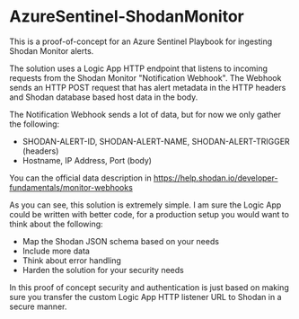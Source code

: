 # AzureSentinel-ShodanMonitor

This is a proof-of-concept for an Azure Sentinel Playbook for ingesting Shodan Monitor alerts.

The solution uses a Logic App HTTP endpoint that listens to incoming requests from the Shodan Monitor "Notification Webhook". The Webhook sends an HTTP POST request that has alert metadata in the HTTP headers and Shodan database based host data in the body.

The Notification Webhook sends a lot of data, but for now we only gather the following:
* SHODAN-ALERT-ID, SHODAN-ALERT-NAME, SHODAN-ALERT-TRIGGER (headers)
* Hostname, IP Address, Port (body)

You can the official data description in https://help.shodan.io/developer-fundamentals/monitor-webhooks

As you can see, this solution is extremely simple. I am sure the Logic App could be written with better code, for a production setup you would want to think about the following:
* Map the Shodan JSON schema based on your needs
* Include more data 
* Think about error handling
* Harden the solution for your security needs

In this proof of concept security and authentication is just based on making sure you transfer the custom Logic App HTTP listener URL to Shodan in a secure manner.


